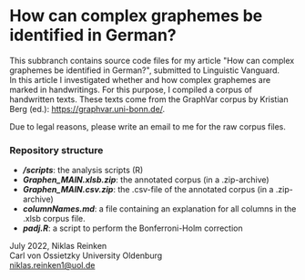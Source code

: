 # How can complex graphemes be identified in German?

This subbranch contains source code files for my article "How can complex graphemes be identified in German?", submitted to Linguistic Vanguard.  
In this article I investigated whether and how complex graphemes are marked in handwritings. For this purpose, I compiled a corpus of handwritten texts. These texts come from the GraphVar corpus by Kristian Berg (ed.): https://graphvar.uni-bonn.de/.

Due to legal reasons, please write an email to me for the raw corpus files.

### Repository structure  
- ***/scripts***: the analysis scripts (R)
- ***Graphen_MAIN.xlsb.zip***: the annotated corpus (in a .zip-archive) 
- ***Graphen_MAIN.csv.zip***: the .csv-file of the annotated corpus (in a .zip-archive)
- ***columnNames.md***: a file containing an explanation for all columns in the .xlsb corpus file.
- ***padj.R***: a script to perform the Bonferroni-Holm correction  



July 2022, Niklas Reinken  
Carl von Ossietzky University Oldenburg  
niklas.reinken1@uol.de
